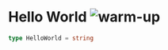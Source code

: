 <!--info-header-start--><h1>Hello World <img src="https://img.shields.io/badge/-warm--up-teal" alt="warm-up"/> </h1>

```ts
type HelloWorld = string
```
